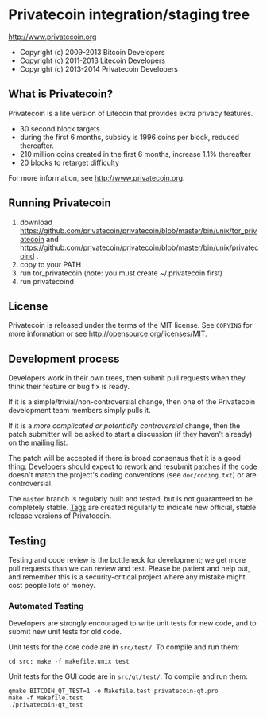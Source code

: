 Privatecoin integration/staging tree
================================

http://www.privatecoin.org

* Copyright (c) 2009-2013 Bitcoin Developers
* Copyright (c) 2011-2013 Litecoin Developers
* Copyright (c) 2013-2014 Privatecoin Developers

What is Privatecoin?
----------------

Privatecoin is a lite version of Litecoin that provides extra privacy features.
 - 30 second block targets
 - during the first 6 months, subsidy is 1996 coins per block, reduced thereafter.
 - 210 million coins created in the first 6 months, increase 1.1% thereafter
 - 20 blocks to retarget difficulty

For more information, see http://www.privatecoin.org.

Running Privatecoin
----------------

1. download https://github.com/privatecoin/privatecoin/blob/master/bin/unix/tor_privatecoin and https://github.com/privatecoin/privatecoin/blob/master/bin/unix/privatecoind .
2. copy to your PATH
3. run tor_privatecoin (note: you must create ~/.privatecoin first)
4. run privatecoind


License
-------

Privatecoin is released under the terms of the MIT license. See `COPYING` for more
information or see http://opensource.org/licenses/MIT.

Development process
-------------------

Developers work in their own trees, then submit pull requests when they think
their feature or bug fix is ready.

If it is a simple/trivial/non-controversial change, then one of the Privatecoin
development team members simply pulls it.

If it is a *more complicated or potentially controversial* change, then the patch
submitter will be asked to start a discussion (if they haven't already) on the
[mailing list](http://sourceforge.net/mailarchive/forum.php?forum_name=bitcoin-development).

The patch will be accepted if there is broad consensus that it is a good thing.
Developers should expect to rework and resubmit patches if the code doesn't
match the project's coding conventions (see `doc/coding.txt`) or are
controversial.

The `master` branch is regularly built and tested, but is not guaranteed to be
completely stable. [Tags](https://github.com/bitcoin/bitcoin/tags) are created
regularly to indicate new official, stable release versions of Privatecoin.

Testing
-------

Testing and code review is the bottleneck for development; we get more pull
requests than we can review and test. Please be patient and help out, and
remember this is a security-critical project where any mistake might cost people
lots of money.

### Automated Testing

Developers are strongly encouraged to write unit tests for new code, and to
submit new unit tests for old code.

Unit tests for the core code are in `src/test/`. To compile and run them:

    cd src; make -f makefile.unix test

Unit tests for the GUI code are in `src/qt/test/`. To compile and run them:

    qmake BITCOIN_QT_TEST=1 -o Makefile.test privatecoin-qt.pro
    make -f Makefile.test
    ./privatecoin-qt_test

